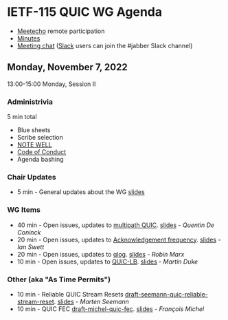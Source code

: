# IETF-115 QUIC WG Agenda

* [Meetecho](https://meetings.conf.meetecho.com/ietf115/?group=quic) remote participation
* [Minutes](https://codimd.ietf.org/notes-ietf-115-quic)
* [Meeting chat](xmpp:quic@jabber.ietf.org?join) ([Slack](https://quicdev.slack.com/) users can join the #jabber Slack channel)

## Monday, November 7, 2022

13:00-15:00 Monday, Session II

### Administrivia

5 min total

* Blue sheets
* Scribe selection
* [NOTE WELL](https://www.ietf.org/about/note-well.html)
* [Code of Conduct](https://www.rfc-editor.org/rfc/rfc7154.html)
* Agenda bashing

### Chair Updates
* 5 min - General updates about the WG [slides](TBD)


### WG Items
* 40 min - Open issues, updates to [multipath QUIC](https://datatracker.ietf.org/doc/html/draft-ietf-quic-multipath). [slides](https://github.com/quicwg/wg-materials/blob/main/ietf115/multipath.pdf) - *Quentin De Coninck*
* 20 min - Open issues, updates to [Acknowledgement frequency](https://datatracker.ietf.org/doc/html/draft-ietf-quic-ack-frequency). [slides](TBD) - *Ian Swett*
* 20 min - Open issues, updates to [qlog](https://datatracker.ietf.org/doc/html/draft-ietf-quic-qlog-main-schema). [slides](https://github.com/quicwg/wg-materials/blob/main/ietf115/qlog.pdf) - *Robin Marx*
* 10 min - Open issues, updates to [QUIC-LB](https://datatracker.ietf.org/doc/draft-ietf-quic-load-balancers). [slides](https://github.com/quicwg/wg-materials/blob/main/ietf115/lb.pdf) - *Martin Duke*


### Other (aka "As Time Permits")
* 10 min - Reliable QUIC Stream Resets [draft-seemann-quic-reliable-stream-reset](https://datatracker.ietf.org/doc/draft-seemann-quic-reliable-stream-reset/). [slides](https://github.com/quicwg/wg-materials/blob/main/ietf115/reliable-reset.pdf) - *Marten Seemann*
* 10 min - QUIC FEC [draft-michel-quic-fec](https://datatracker.ietf.org/doc/html/draft-michel-quic-fec). [slides](https://github.com/quicwg/wg-materials/blob/main/ietf115/fec.pdf) - *François Michel*
